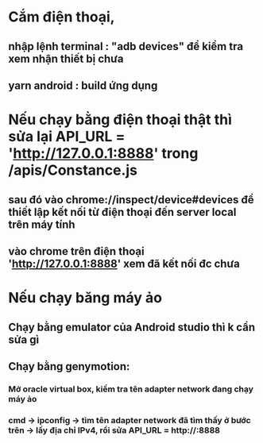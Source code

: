 # Cắm điện thoại, 
## nhập lệnh terminal : "adb devices" để kiểm tra xem nhận thiết bị chưa
## yarn android : build ứng dụng
# Nếu chạy bằng điện thoại thật thì sửa lại API_URL = 'http://127.0.0.1:8888' trong /apis/Constance.js
## sau đó vào chrome://inspect/device#devices để thiết lập kết nối từ điện thoại đến server local trên máy tính
## vào chrome trên điện thoại 'http://127.0.0.1:8888' xem đã kết nối đc chưa

# Nếu chạy băng máy ảo
## Chạy bằng emulator của Android studio thì k cần sửa gì
## Chạy bằng genymotion: 
### Mở oracle virtual box, kiểm tra tên adapter network đang chạy máy ảo
### cmd -> ipconfig -> tìm tên adapter network đã tìm thấy ở bước trên -> lấy địa chỉ IPv4, rồi sửa API_URL = http://<IPv4>:8888
